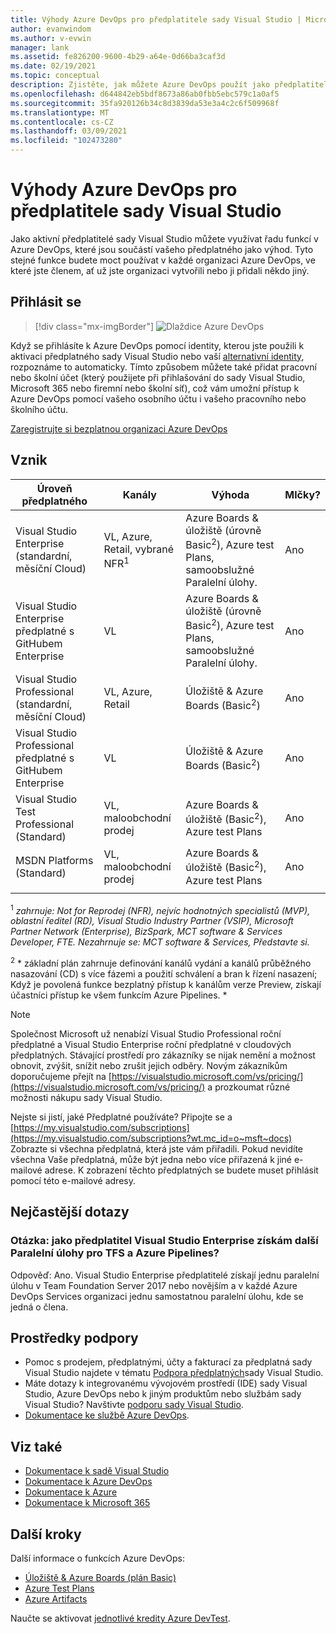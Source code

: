 ```yaml
---
title: Výhody Azure DevOps pro předplatitele sady Visual Studio | Microsoft Docs
author: evanwindom
ms.author: v-evwin
manager: lank
ms.assetid: fe826200-9600-4b29-a64e-0d66ba3caf3d
ms.date: 02/19/2021
ms.topic: conceptual
description: Zjistěte, jak můžete Azure DevOps použít jako předplatitel sady Visual Studio.
ms.openlocfilehash: d644842eb5bdf8673a86ab0fbb5ebc579c1a0af5
ms.sourcegitcommit: 35fa920126b34c8d3839da53e3a4c2c6f509968f
ms.translationtype: MT
ms.contentlocale: cs-CZ
ms.lasthandoff: 03/09/2021
ms.locfileid: "102473280"
---
```

# <a name="azure-devops-benefits-for-visual-studio-subscribers"></a>Výhody Azure DevOps pro předplatitele sady Visual Studio
Jako aktivní předplatitelé sady Visual Studio můžete využívat řadu funkcí v Azure DevOps, které jsou součástí vašeho předplatného jako výhod. Tyto stejné funkce budete moct používat v každé organizaci Azure DevOps, ve které jste členem, ať už jste organizaci vytvořili nebo ji přidali někdo jiný.

## <a name="sign-in"></a>Přihlásit se

   > [!div class="mx-imgBorder"]
   > ![Dlaždice Azure DevOps](_img/vs-azure-devops/vs-azure-devops-tile.png "Pokud se chcete přihlásit k Azure DevOps, klikněte na Začínáme.")

   
Když se přihlásíte k Azure DevOps pomocí identity, kterou jste použili k aktivaci předplatného sady Visual Studio nebo vaší [alternativní identity](vs-alternate-identity.md), rozpoznáme to automaticky.  Tímto způsobem můžete také přidat pracovní nebo školní účet (který použijete při přihlašování do sady Visual Studio, Microsoft 365 nebo firemní nebo školní síť), což vám umožní přístup k Azure DevOps pomocí vašeho osobního účtu i vašeho pracovního nebo školního účtu.

[Zaregistrujte si bezplatnou organizaci Azure DevOps](https://visualstudio.microsoft.com/team-services/)

## <a name="eligibility"></a>Vznik
| Úroveň předplatného                                                 |     Kanály                                            | Výhoda                                                          | Mlčky?    |
|--------------------------------------------------------------------|---------------------------------------------------------|------------------------------------------------------------------|---------------|
| Visual Studio Enterprise (standardní, měsíční Cloud)   | VL, Azure, Retail, vybrané NFR<sup>1</sup>  | Azure Boards & úložiště (úrovně Basic<sup>2</sup>), Azure test Plans, samoobslužné Paralelní úlohy. |  Ano          |
| Visual Studio Enterprise předplatné s GitHubem Enterprise   | VL| Azure Boards & úložiště (úrovně Basic<sup>2</sup>), Azure test Plans, samoobslužné Paralelní úlohy. |  Ano          |
| Visual Studio Professional (standardní, měsíční Cloud) | VL, Azure, Retail                                        | Úložiště & Azure Boards (Basic<sup>2</sup>)                                                             |  Ano          |
| Visual Studio Professional předplatné s GitHubem Enterprise | VL| Úložiště & Azure Boards (Basic<sup>2</sup>)                                                             |  Ano          |
| Visual Studio Test Professional (Standard)                         | VL, maloobchodní prodej                                              | Azure Boards & úložiště (Basic<sup>2</sup>), Azure test Plans                                              |  Ano          |
| MSDN Platforms (Standard)                                          | VL, maloobchodní prodej                                              | Azure Boards & úložiště (Basic<sup>2</sup>), Azure test Plans                                             |  Ano          |
||

<sup>1</sup>  *zahrnuje: Not for Reprodej (NFR), nejvíc hodnotných specialistů (MVP), oblastní ředitel (RD), Visual Studio Industry Partner (VSIP), Microsoft Partner Network (Enterprise), BizSpark, MCT software & Services Developer, FTE. Nezahrnuje se: MCT software & Services, Představte si.*

<sup>2</sup> * základní plán zahrnuje definování kanálů vydání a kanálů průběžného nasazování (CD) s více fázemi a použití schválení a bran k řízení nasazení; Když je povolená funkce bezplatný přístup k kanálům verze Preview, získají účastníci přístup ke všem funkcím Azure Pipelines. *

> [!NOTE]
> Společnost Microsoft už nenabízí Visual Studio Professional roční předplatné a Visual Studio Enterprise roční předplatné v cloudových předplatných. Stávající prostředí pro zákazníky se nijak nemění a možnost obnovit, zvýšit, snížit nebo zrušit jejich odběry. Novým zákazníkům doporučujeme přejít na [https://visualstudio.microsoft.com/vs/pricing/](https://visualstudio.microsoft.com/vs/pricing/) a prozkoumat různé možnosti nákupu sady Visual Studio.

Nejste si jistí, jaké Předplatné používáte?  Připojte se a [https://my.visualstudio.com/subscriptions](https://my.visualstudio.com/subscriptions?wt.mc_id=o~msft~docs) Zobrazte si všechna předplatná, která jste vám přiřadili.
Pokud nevidíte všechna Vaše předplatná, může být jedna nebo více přiřazená k jiné e-mailové adrese.  K zobrazení těchto předplatných se budete muset přihlásit pomocí této e-mailové adresy.

## <a name="frequently-asked-questions"></a>Nejčastější dotazy
### <a name="q-as-a-visual-studio-enterprise-subscriber-do-i-get-additional-parallel-jobs-for-tfs-and-azure-pipelines"></a>Otázka: jako předplatitel Visual Studio Enterprise získám další Paralelní úlohy pro TFS a Azure Pipelines?
Odpověď: Ano. Visual Studio Enterprise předplatitelé získají jednu paralelní úlohu v Team Foundation Server 2017 nebo novějším a v každé Azure DevOps Services organizaci jednu samostatnou paralelní úlohu, kde se jedná o člena.

## <a name="support-resources"></a>Prostředky podpory
- Pomoc s prodejem, předplatnými, účty a fakturací za předplatná sady Visual Studio najdete v tématu [Podpora předplatných](https://aka.ms/vssubscriberhelp)sady Visual Studio.
- Máte dotazy k integrovanému vývojovém prostředí (IDE) sady Visual Studio, Azure DevOps nebo k jiným produktům nebo službám sady Visual Studio?  Navštivte [podporu sady Visual Studio](https://visualstudio.microsoft.com/support/).
- [Dokumentace ke službě Azure DevOps](/azure/devops/).

## <a name="see-also"></a>Viz také
- [Dokumentace k sadě Visual Studio](/visualstudio/)
- [Dokumentace k Azure DevOps](/azure/devops/)
- [Dokumentace k Azure](/azure/)
- [Dokumentace k Microsoft 365](/microsoft-365/)

## <a name="next-steps"></a>Další kroky
Další informace o funkcích Azure DevOps:
- [Úložiště & Azure Boards (plán Basic)](https://azure.microsoft.com/services/devops/compare-features/)
- [Azure Test Plans](https://marketplace.visualstudio.com/items?itemName=ms.vss-testmanager-web)
- [Azure Artifacts](https://marketplace.visualstudio.com/items?itemName=ms.feed)

Naučte se aktivovat [jednotlivé kredity Azure DevTest](vs-azure.md).